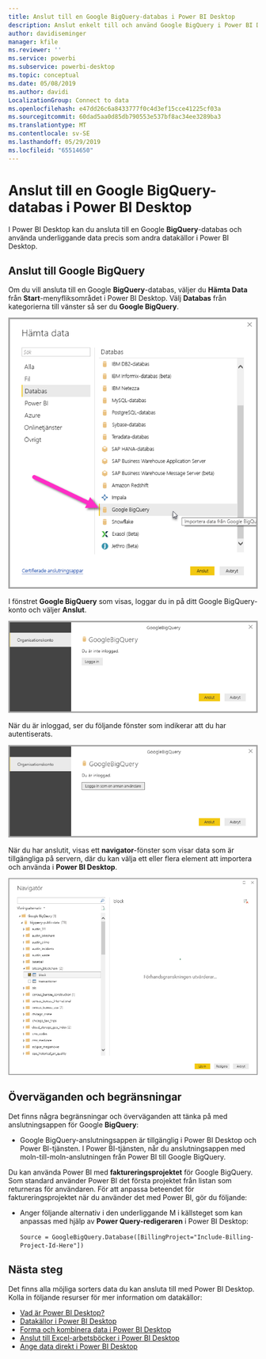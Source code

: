 ```yaml
---
title: Anslut till en Google BigQuery-databas i Power BI Desktop
description: Anslut enkelt till och använd Google BigQuery i Power BI Desktop
author: davidiseminger
manager: kfile
ms.reviewer: ''
ms.service: powerbi
ms.subservice: powerbi-desktop
ms.topic: conceptual
ms.date: 05/08/2019
ms.author: davidi
LocalizationGroup: Connect to data
ms.openlocfilehash: e47dd26c6a8433777f0c4d3ef15cce41225cf03a
ms.sourcegitcommit: 60dad5aa0d85db790553e537bf8ac34ee3289ba3
ms.translationtype: MT
ms.contentlocale: sv-SE
ms.lasthandoff: 05/29/2019
ms.locfileid: "65514650"
---
```

# <a name="connect-to-a-google-bigquery-database-in-power-bi-desktop"></a>Anslut till en Google BigQuery-databas i Power BI Desktop
I Power BI Desktop kan du ansluta till en Google **BigQuery**-databas och använda underliggande data precis som andra datakällor i Power BI Desktop.

## <a name="connect-to-google-bigquery"></a>Anslut till Google BigQuery
Om du vill ansluta till en Google **BigQuery**-databas, väljer du **Hämta Data** från **Start**-menyfliksområdet i Power BI Desktop. Välj **Databas** från kategorierna till vänster så ser du **Google BigQuery**.

![Hämta Data-dialogrutan för Google BigQuery](media/desktop-connect-bigquery/connect_bigquery_01.png)

I fönstret **Google BigQuery** som visas, loggar du in på ditt Google BigQuery-konto och väljer **Anslut**.

![Logga in på Google BigQuery](media/desktop-connect-bigquery/connect_bigquery_02.png)

När du är inloggad, ser du följande fönster som indikerar att du har autentiserats. 

![Inloggad på Google](media/desktop-connect-bigquery/connect_bigquery_02b.png)

När du har anslutit, visas ett **navigator**-fönster som visar data som är tillgängliga på servern, där du kan välja ett eller flera element att importera och använda i **Power BI Desktop**.

![Data från Google BigQuery](media/desktop-connect-bigquery/connect_bigquery_03.png)

## <a name="considerations-and-limitations"></a>Överväganden och begränsningar
Det finns några begränsningar och överväganden att tänka på med anslutningsappen för Google **BigQuery**:

* Google BigQuery-anslutningsappen är tillgänglig i Power BI Desktop och Power BI-tjänsten. I Power BI-tjänsten, når du anslutningsappen med moln-till-moln-anslutningen från Power BI till Google BigQuery.

Du kan använda Power BI med **faktureringsprojektet** för Google BigQuery. Som standard använder Power BI det första projektet från listan som returneras för användaren. För att anpassa beteendet för faktureringsprojektet när du använder det med Power BI, gör du följande:

 * Anger följande alternativ i den underliggande M i källsteget som kan anpassas med hjälp av **Power Query-redigeraren** i Power BI Desktop:

    ```Source = GoogleBigQuery.Database([BillingProject="Include-Billing-Project-Id-Here"])```

## <a name="next-steps"></a>Nästa steg
Det finns alla möjliga sorters data du kan ansluta till med Power BI Desktop. Kolla in följande resurser för mer information om datakällor:

* [Vad är Power BI Desktop?](desktop-what-is-desktop.md)
* [Datakällor i Power BI Desktop](desktop-data-sources.md)
* [Forma och kombinera data i Power BI Desktop](desktop-shape-and-combine-data.md)
* [Anslut till Excel-arbetsböcker i Power BI Desktop](desktop-connect-excel.md)   
* [Ange data direkt i Power BI Desktop](desktop-enter-data-directly-into-desktop.md)   

